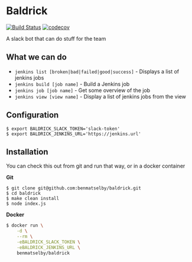 Baldrick
========

[![Build Status](https://travis-ci.org/benmatselby/baldrick.png?branch=master)](https://travis-ci.org/benmatselby/baldrick)
[![codecov](https://codecov.io/gh/benmatselby/baldrick/branch/master/graph/badge.svg)](https://codecov.io/gh/benmatselby/baldrick)

A slack bot that can do stuff for the team

## What we can do

* `jenkins list [broken|bad|failed|good|success]` - Displays a list of jenkins jobs
* `jenkins build [job name]` - Build a Jenkins job
* `jenkins job [job name]` - Get some overview of the job
* `jenkins view [view name]` - Display a list of jenkins jobs from the view


## Configuration

```
$ export BALDRICK_SLACK_TOKEN='slack-token'
$ export BALDRICK_JENKINS_URL='https://jenkins.url'
```

## Installation

You can check this out from git and run that way, or in a docker container

**Git**

```
$ git clone git@github.com:benmatselby/baldrick.git
$ cd baldrick
$ make clean install
$ node index.js
```

**Docker**

```bash
$ docker run \
    -d \
    --rm \
    -eBALDRICK_SLACK_TOKEN \
    -eBALDRICK_JENKINS_URL \
    benmatselby/baldrick
```
